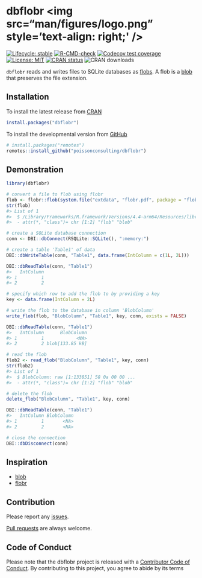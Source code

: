 
<!-- README.md is generated from README.Rmd. Please edit that file -->

# dbflobr \<img src=“man/figures/logo.png” style=’text-align: right;' /\>

<!-- badges: start -->

[![Lifecycle:
stable](https://img.shields.io/badge/lifecycle-stable-brightgreen.svg)](https://lifecycle.r-lib.org/articles/stages.html#stable)
[![R-CMD-check](https://github.com/poissonconsulting/dbflobr/actions/workflows/R-CMD-check.yaml/badge.svg)](https://github.com/poissonconsulting/dbflobr/actions/workflows/R-CMD-check.yaml)
[![Codecov test
coverage](https://codecov.io/gh/poissonconsulting/dbflobr/graph/badge.svg)](https://app.codecov.io/gh/poissonconsulting/dbflobr)
[![License:
MIT](https://img.shields.io/badge/License-MIT-green.svg)](https://opensource.org/licenses/MIT)
[![CRAN
status](https://www.r-pkg.org/badges/version/dbflobr)](https://cran.r-project.org/package=dbflobr)
![CRAN downloads](https://cranlogs.r-pkg.org/badges/dbflobr)
<!-- badges: end -->

`dbflobr` reads and writes files to SQLite databases as
[flobs](https://github.com/poissonconsulting/flobr). A flob is a
[blob](https://github.com/tidyverse/blob) that preserves the file
extension.

## Installation

To install the latest release from [CRAN](https://cran.r-project.org)

``` r
install.packages("dbflobr")
```

To install the developmental version from
[GitHub](https://github.com/poissonconsulting/dbflobr)

``` r
# install.packages("remotes")
remotes::install_github("poissonconsulting/dbflobr")
```

## Demonstration

``` r
library(dbflobr)

# convert a file to flob using flobr
flob <- flobr::flob(system.file("extdata", "flobr.pdf", package = "flobr"))
str(flob)
#> List of 1
#>  $ /Library/Frameworks/R.framework/Versions/4.4-arm64/Resources/library/flobr/extdata/flobr.pdf: raw [1:133851] 58 0a 00 00 ...
#>  - attr(*, "class")= chr [1:2] "flob" "blob"

# create a SQLite database connection 
conn <- DBI::dbConnect(RSQLite::SQLite(), ":memory:")

# create a table 'Table1' of data
DBI::dbWriteTable(conn, "Table1", data.frame(IntColumn = c(1L, 2L)))

DBI::dbReadTable(conn, "Table1")
#>   IntColumn
#> 1         1
#> 2         2

# specify which row to add the flob to by providing a key 
key <- data.frame(IntColumn = 2L)

# write the flob to the database in column 'BlobColumn'
write_flob(flob, "BlobColumn", "Table1", key, conn, exists = FALSE)

DBI::dbReadTable(conn, "Table1")
#>   IntColumn      BlobColumn
#> 1         1            <NA>
#> 2         2 blob[133.85 kB]

# read the flob
flob2 <- read_flob("BlobColumn", "Table1", key, conn)
str(flob2)
#> List of 1
#>  $ BlobColumn: raw [1:133851] 58 0a 00 00 ...
#>  - attr(*, "class")= chr [1:2] "flob" "blob"

# delete the flob
delete_flob("BlobColumn", "Table1", key, conn)

DBI::dbReadTable(conn, "Table1")
#>   IntColumn BlobColumn
#> 1         1       <NA>
#> 2         2       <NA>

# close the connection
DBI::dbDisconnect(conn)
```

## Inspiration

- [blob](https://github.com/tidyverse/blob)
- [flobr](https://github.com/poissonconsulting/flobr)

## Contribution

Please report any
[issues](https://github.com/poissonconsulting/dbflobr/issues).

[Pull requests](https://github.com/poissonconsulting/dbflobr/pulls) are
always welcome.

## Code of Conduct

Please note that the dbflobr project is released with a [Contributor
Code of
Conduct](https://contributor-covenant.org/version/2/0/CODE_OF_CONDUCT.html).
By contributing to this project, you agree to abide by its terms
